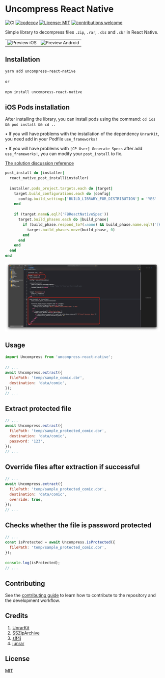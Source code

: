 # Uncompress React Native

![CI](https://github.com/didisouzacosta/uncompress/workflows/PublishLibrary/badge.svg)
[![codecov](https://codecov.io/gh/didisouzacosta/uncompress/branch/main/graph/badge.svg?token=WWswGL8bsi)](https://codecov.io/gh/didisouzacosta/uncompress)
[![License: MIT](https://img.shields.io/badge/License-MIT-yellow.svg)](https://opensource.org/licenses/MIT) [![contributions welcome](https://img.shields.io/badge/contributions-welcome-brightgreen.svg?style=flat)](CONTRIBUTING.md)

Simple library to decompress files `.zip`, `.rar`, `.cbz` and `.cbr` in React Native.

<table>
  <tr>
    <td><img src="./assets/preview_ios.gif" height="500" alt="Preview iOS" /></td>
    <td><img src="./assets/preview_android.gif" height="500" alt="Preview Android" /></td>
  </tr>
</table>

## Installation

```sh
yarn add uncompress-react-native

or

npm install uncompress-react-native
```

## iOS Pods installation

After installing the library, you can install pods using the command: `cd ios && pod install && cd ..`

• If you will have problems with the installation of the dependency `UnrarKit`, you need add in your Podfile `use_frameworks!`

• If you will have problems with `[CP-User] Generate Specs` after add `use_frameworks!`, you can modify your `post_install` to fix.

[The solution discussion reference](https://github.com/facebook/react-native/issues/31034#issuecomment-812564390)

```ruby
post_install do |installer|
  react_native_post_install(installer)

  installer.pods_project.targets.each do |target|
    target.build_configurations.each do |config|
      config.build_settings['BUILD_LIBRARY_FOR_DISTRIBUTION'] = 'YES'
    end

    if (target.name&.eql?('FBReactNativeSpec'))
      target.build_phases.each do |build_phase|
        if (build_phase.respond_to?(:name) && build_phase.name.eql?('[CP-User] Generate Specs'))
          target.build_phases.move(build_phase, 0)
        end
      end
    end
  end
end
```

![](assets/ios_pods_resolve.png)

## Usage

```js
import Uncompress from 'uncompress-react-native';

// ...
await Uncompress.extract({
  filePath: 'temp/sample_comic.cbr',
  destination: 'data/comic',
});
// ...
```

## Extract protected file

```js
// ...
await Uncompress.extract({
  filePath: 'temp/sample_protected_comic.cbr',
  destination: 'data/comic',
  password: '123',
});
// ...
```

## Override files after extraction if successful

```js
// ...
await Uncompress.extract({
  filePath: 'temp/sample_protected_comic.cbr',
  destination: 'data/comic',
  override: true,
});
// ...
```

## Checks whether the file is password protected

```js
// ...
const isProtected = await Uncompress.isProtected({
  filePath: 'temp/sample_protected_comic.cbr',
});

console.log(isProtected);
// ...
```

## Contributing

See the [contributing guide](CONTRIBUTING.md) to learn how to contribute to the repository and the development workflow.

## Credits

1. [UnrarKit](https://github.com/abbeycode/UnrarKit)
2. [SSZipArchive](https://github.com/ZipArchive/ZipArchive)
3. [slf4j](https://github.com/qos-ch/slf4j)
4. [junrar](https://github.com/junrar/junrar)

## License

[MIT](LICENSE)
